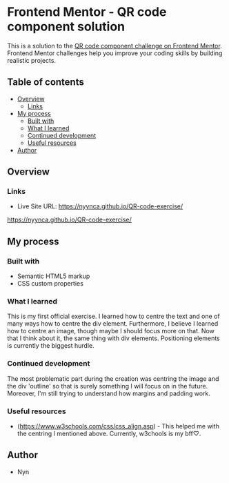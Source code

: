 # Frontend Mentor - QR code component solution

This is a solution to the [QR code component challenge on Frontend Mentor](https://www.frontendmentor.io/challenges/qr-code-component-iux_sIO_H). Frontend Mentor challenges help you improve your coding skills by building realistic projects. 

## Table of contents

- [Overview](#overview)
  - [Links](#links)
- [My process](#my-process)
  - [Built with](#built-with)
  - [What I learned](#what-i-learned)
  - [Continued development](#continued-development)
  - [Useful resources](#useful-resources)
- [Author](#author)

## Overview

### Links
- Live Site URL: https://nyynca.github.io/QR-code-exercise/

https://nyynca.github.io/QR-code-exercise/

## My process

### Built with

- Semantic HTML5 markup
- CSS custom properties

### What I learned

This is my first official exercise. I learned how to centre the text and one of many ways how to centre the div element. Furthermore, I believe I learned how to centre an image, though maybe I should focus more on that. Now that I think about it, the same thing with div elements. Positioning elements is currently the biggest hurdle.

### Continued development

The most problematic part during the creation was centring the image and the div 'outline' so that is surely something I will focus on in the future. Moreover, I'm still trying to understand how margins and padding work.

### Useful resources

- (https://www.w3schools.com/css/css_align.asp) - This helped me with the centring I mentioned above. Currently, w3chools is my bff♡.

## Author
- Nyn
